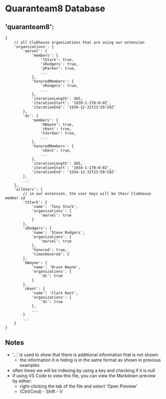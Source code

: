 # Quaranteam8 Database
##	'quaranteam8':
	{
		// all Clubhouse organizations that are using our extension
		'organizations': {
			'marvel': {
				'members': {
					'tStark': true,
					'sRodgers': true,
					'pParker': true,
					...
				},
				'honoredMembers': {
					'sRodgers': true,
					...
				},
				'iterationLength': 365,
				'iterationStart': '1939-1-1T0:0:0Z',
				'iterationEnd': '1939-12-31T23:59:59Z'
			}, 
			'dc': {
				'members': {
					'bWayne': true,
					'cKent': true,
					'hJordan': true,
					...
				},
				'honoredMembers': {
					'cKent': true,
					...
				},
				'iterationLength': 365,
				'iterationStart': '1934-1-1T0:0:0Z',
				'iterationEnd': '1934-12-31T23:59:59Z'
			},
			...
		},
		'allUsers': {
			// in our extension, the user keys will be their Clubhouse member id
			'tStark': {
				'name': 'Tony Stark',
				'organizations': {
					'marvel': true
				}
			},
			'sRodgers': {
				'name': 'Steve Rodgers',
				'organizations': {
					'marvel': true
				},
				'honored': true,
				'timesHonored': 2
			},
			'bWayne': {
				'name': 'Bruce Wayne',
				'organizations': {
					'dc': true
				}
			},
			'cKent': {
				'name': 'Clark Kent',
				'organizations': {
					'dc': true
				},
				...
			}
			...
		}
	}
## Notes
* '...' is used to show that there is additional information that is not shown
	* the information it is hiding is in the same format as shown in previous examples
* often times we will be indexing by using a key and checking if it is null
* if using VS Code to view this file, you can view the Markdown preview by either:
	* right-clicking the tab of the file and select 'Open Preview'
	* (Ctrl/Cmd) - Shift - V
